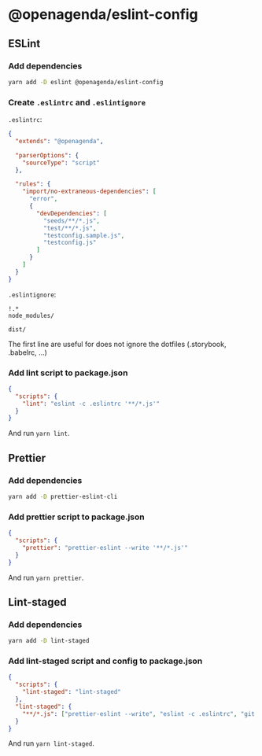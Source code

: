 # @openagenda/eslint-config

## ESLint

### Add dependencies

```bash
yarn add -D eslint @openagenda/eslint-config
```

### Create `.eslintrc` and `.eslintignore`

`.eslintrc`:

```json
{
  "extends": "@openagenda",

  "parserOptions": {
    "sourceType": "script"
  },

  "rules": {
    "import/no-extraneous-dependencies": [
      "error",
      {
        "devDependencies": [
          "seeds/**/*.js",
          "test/**/*.js",
          "testconfig.sample.js",
          "testconfig.js"
        ]
      }
    ]
  }
}
```

`.eslintignore`:

```ignore
!.*
node_modules/

dist/
```

The first line are useful for does not ignore the dotfiles (.storybook, .babelrc, ...)

### Add lint script to package.json

```json
{
  "scripts": {
    "lint": "eslint -c .eslintrc '**/*.js'"
  }
}
```

And run `yarn lint`.

## Prettier

### Add dependencies

```bash
yarn add -D prettier-eslint-cli
```

### Add prettier script to package.json

```json
{
  "scripts": {
    "prettier": "prettier-eslint --write '**/*.js'"
  }
}
```

And run `yarn prettier`.

## Lint-staged

### Add dependencies

```bash
yarn add -D lint-staged
```

### Add lint-staged script and config to package.json

```json
{
  "scripts": {
    "lint-staged": "lint-staged"
  },
  "lint-staged": {
    "**/*.js": ["prettier-eslint --write", "eslint -c .eslintrc", "git add"]
  }
}
```

And run `yarn lint-staged`.
